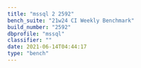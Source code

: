 ```yaml
---
title: "mssql 2 2592"
bench_suite: "21w24 CI Weekly Benchmark"
build_number: "2592"
dbprofile: "mssql"
classifier: ""
date: 2021-06-14T04:44:17
type: "bench"
---
```

